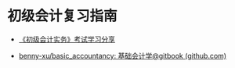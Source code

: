 # 初级会计复习指南
- [《初级会计实务》考试学习分享](http://t.csdnimg.cn/AymWg)

- [benny-xu/basic_accountancy: 基础会计学@gitbook (github.com)](https://github.com/benny-xu/basic_accountancy)